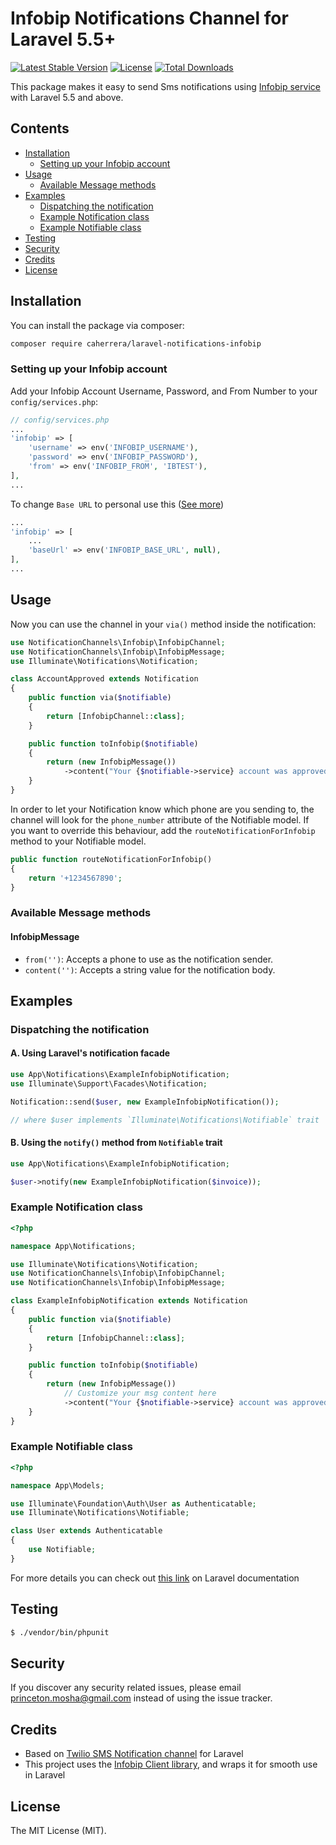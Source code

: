 # Infobip Notifications Channel for Laravel 5.5+

[![Latest Stable Version](https://poser.pugx.org/caherrera/laravel-notifications-infobip/v/stable)](https://packagist.org/packages/caherrera/laravel-notifications-infobip)
[![License](https://poser.pugx.org/caherrera/laravel-notifications-infobip/license)](https://packagist.org/packages/caherrera/laravel-notifications-infobip)
[![Total Downloads](https://poser.pugx.org/caherrera/laravel-notifications-infobip/downloads)](https://packagist.org/packages/caherrera/laravel-notifications-infobip)

This package makes it easy to send Sms notifications using [Infobip service](https://dev.infobip.com/) with Laravel 5.5 and above.

## Contents

- [Installation](#installation)
	- [Setting up your Infobip account](#setting-up-your-infobip-account)
- [Usage](#usage)
	- [Available Message methods](#available-message-methods)
- [Examples](#examples)
	- [Dispatching the notification](#dispatching-the-notification)
	- [Example Notification class](#example-notification-class)
	- [Example Notifiable class](#example-notifiable-class)
- [Testing](#testing)
- [Security](#security)
- [Credits](#credits)
- [License](#license)

## Installation
You can install the package via composer:

``` bash
composer require caherrera/laravel-notifications-infobip
```

### Setting up your Infobip account
Add your Infobip Account Username, Password, and From Number to your `config/services.php`:

```php
// config/services.php
...
'infobip' => [
    'username' => env('INFOBIP_USERNAME'),
    'password' => env('INFOBIP_PASSWORD'),
    'from' => env('INFOBIP_FROM', 'IBTEST'),
],
...
```

To change `Base URL` to personal use this ([See more](https://dev.infobip.com/getting-started/base-url))

```php
...
'infobip' => [
    ...
    'baseUrl' => env('INFOBIP_BASE_URL', null),
],
...
```

## Usage
Now you can use the channel in your `via()` method inside the notification:

``` php
use NotificationChannels\Infobip\InfobipChannel;
use NotificationChannels\Infobip\InfobipMessage;
use Illuminate\Notifications\Notification;

class AccountApproved extends Notification
{
    public function via($notifiable)
    {
        return [InfobipChannel::class];
    }

    public function toInfobip($notifiable)
    {
        return (new InfobipMessage())
            ->content("Your {$notifiable->service} account was approved!");
    }
}
```

In order to let your Notification know which phone are you sending to, the channel will look for the `phone_number` attribute of the Notifiable model. If you want to override this behaviour, add the `routeNotificationForInfobip` method to your Notifiable model.

```php
public function routeNotificationForInfobip()
{
    return '+1234567890';
}
```

### Available Message methods

#### InfobipMessage

- `from('')`: Accepts a phone to use as the notification sender.
- `content('')`: Accepts a string value for the notification body.

## Examples

### Dispatching the notification

#### A. Using Laravel's notification facade

```php
use App\Notifications\ExampleInfobipNotification;
use Illuminate\Support\Facades\Notification;

Notification::send($user, new ExampleInfobipNotification());

// where $user implements `Illuminate\Notifications\Notifiable` trait
```

#### B. Using the `notify()` method from `Notifiable` trait

```php
use App\Notifications\ExampleInfobipNotification;

$user->notify(new ExampleInfobipNotification($invoice));
```

### Example Notification class

```php
<?php

namespace App\Notifications;

use Illuminate\Notifications\Notification;
use NotificationChannels\Infobip\InfobipChannel;
use NotificationChannels\Infobip\InfobipMessage;

class ExampleInfobipNotification extends Notification
{
    public function via($notifiable)
    {
        return [InfobipChannel::class];
    }

    public function toInfobip($notifiable)
    {
        return (new InfobipMessage())
            // Customize your msg content here
            ->content("Your {$notifiable->service} account was approved!"); 
    }
}
```

### Example Notifiable class

```php
<?php

namespace App\Models;

use Illuminate\Foundation\Auth\User as Authenticatable;
use Illuminate\Notifications\Notifiable;

class User extends Authenticatable
{
    use Notifiable;
}
```


For more details you can check out [this link](https://laravel.com/docs/5.7/notifications#sending-notifications) on Laravel documentation


## Testing

``` bash
$ ./vendor/bin/phpunit
```

## Security

If you discover any security related issues, please email princeton.mosha@gmail.com instead of using the issue tracker.

## Credits
- Based on [Twilio SMS Notification channel](https://github.com/laravel-notification-channels/twilio) for Laravel
- This project uses the [Infobip Client library](https://github.com/infobip/infobip-api-php-client), and wraps it for smooth use in Laravel

## License
The MIT License (MIT).